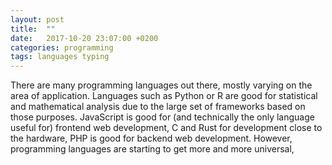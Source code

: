 ```yaml
---
layout: post
title:  ""
date:   2017-10-20 23:07:00 +0200
categories: programming
tags: languages typing
---
```


There are many programming languages out there, mostly varying on the area of application. Languages such as
Python or R are good for statistical and mathematical analysis due to the large set of frameworks based on those
purposes. JavaScript is good for (and technically the only language useful for) frontend web development, C and
Rust for development close to the hardware, PHP is good for backend web development. However, programming languages
are starting to get more and more universal,